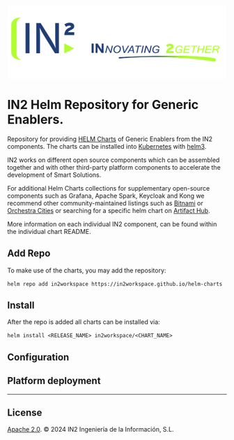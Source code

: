 ![IN2](./images/in2-logo.png)

# IN2 Helm Repository for Generic Enablers.

Repository for providing [HELM Charts](https://helm.sh/) of Generic Enablers from the IN2 components. The charts can be installed into  [Kubernetes](https://kubernetes.io/) with [helm3](https://helm.sh/docs/).

IN2 works on different open source components which can be assembled together and with other third-party platform components to accelerate the development of Smart Solutions.

For additional Helm Charts collections for supplementary open-source components such as Grafana, Apache Spark, Keycloak and Kong we recommend other community-maintained listings such as [Bitnami](https://github.com/bitnami/charts/tree/master/bitnami) or [Orchestra Cities](https://github.com/orchestracities/charts) or searching for a specific helm chart on [Artifact Hub](https://artifacthub.io/packages/search?page=1&kind=0).

More information on each individual IN2 component, can be found within the individual chart README.

## Add Repo

To make use of the charts, you may add the repository:

```console
helm repo add in2workspace https://in2workspace.github.io/helm-charts
```

## Install

After the repo is added all charts can be installed via:

```console
helm install <RELEASE_NAME> in2workspace/<CHART_NAME>
```

## Configuration

## Platform deployment

---

## License

[Apache 2.0](./LICENSE). © 2024 IN2 Ingeniería de la Información, S.L.
